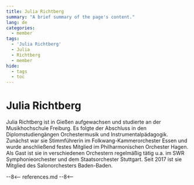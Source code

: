 ```yaml
---
title: Julia Richtberg
summary: "A brief summary of the page's content."
lang: de
categories:
  - member
tags:
  - 'Julia Richtberg'
  - Julia
  - Richtberg
  - member
hide:
  - tags
  - toc
---
```


# Julia Richtberg

<!-- more -->

Julia Richtberg ist in Gießen aufgewachsen und studierte an der Musikhochschule Freiburg.
Es folgte der Abschluss in den Diplomstudiengängen Orchestermusik und Instrumentalpädagogik.
Zunächst war sie Stimmführerin im Folkwang-Kammerorchester Essen und wurde anschließend festes Mitglied im Philharmonischen Orchester Hagen.
Als Gast ist sie in verschiedenen Orchestern regelmäßig tätig u.a. im SWR Symphonieorchester und dem Staatsorchester Stuttgart.
Seit 2017 ist sie Mitglied des Salonorchesters Baden-Baden.

--8<--
references.md
--8<--
